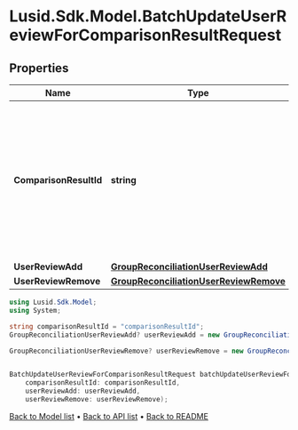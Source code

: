 # Lusid.Sdk.Model.BatchUpdateUserReviewForComparisonResultRequest

## Properties

Name | Type | Description | Notes
------------ | ------------- | ------------- | -------------
**ComparisonResultId** | **string** | Comparison result identifier, encoded value for core attribute results, aggregate attribute results, reconciliation type and run instanceId. | 
**UserReviewAdd** | [**GroupReconciliationUserReviewAdd**](GroupReconciliationUserReviewAdd.md) |  | [optional] 
**UserReviewRemove** | [**GroupReconciliationUserReviewRemove**](GroupReconciliationUserReviewRemove.md) |  | [optional] 

```csharp
using Lusid.Sdk.Model;
using System;

string comparisonResultId = "comparisonResultId";
GroupReconciliationUserReviewAdd? userReviewAdd = new GroupReconciliationUserReviewAdd();

GroupReconciliationUserReviewRemove? userReviewRemove = new GroupReconciliationUserReviewRemove();


BatchUpdateUserReviewForComparisonResultRequest batchUpdateUserReviewForComparisonResultRequestInstance = new BatchUpdateUserReviewForComparisonResultRequest(
    comparisonResultId: comparisonResultId,
    userReviewAdd: userReviewAdd,
    userReviewRemove: userReviewRemove);
```

[Back to Model list](../README.md#documentation-for-models) &#8226; [Back to API list](../README.md#documentation-for-api-endpoints) &#8226; [Back to README](../README.md)
